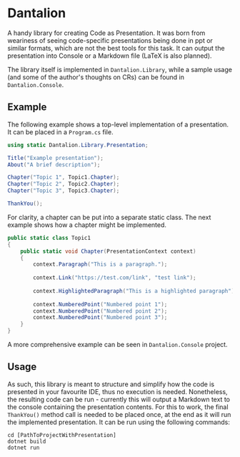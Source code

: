 # Dantalion

A handy library for creating Code as Presentation.
It was born from weariness of seeing code-specific presentations being done in ppt or similar formats, which are not the best tools for this task.
It can output the presentation into Console or a Markdown file (LaTeX is also planned).

The library itself is implemented in `Dantalion.Library`, while a sample usage (and some of the author's thoughts on CRs) can be found in `Dantalion.Console`.

## Example

The following example shows a top-level implementation of a presentation. It can be placed in a `Program.cs` file.

```csharp
using static Dantalion.Library.Presentation;

Title("Example presentation");
About("A brief description");

Chapter("Topic 1", Topic1.Chapter);
Chapter("Topic 2", Topic2.Chapter);
Chapter("Topic 3", Topic3.Chapter);

ThankYou();
```

For clarity, a chapter can be put into a separate static class. The next example shows how a chapter might be implemented.

```csharp
public static class Topic1
{
    public static void Chapter(PresentationContext context)
    {
        context.Paragraph("This is a paragraph.");
        
        context.Link("https://test.com/link", "test link");
        
        context.HighlightedParagraph("This is a highlighted paragraph");
        
        context.NumberedPoint("Numbered point 1");
        context.NumberedPoint("Numbered point 2");
        context.NumberedPoint("Numbered point 3");
    }
}
```

A more comprehensive example can be seen in `Dantalion.Console` project.

## Usage

As such, this library is meant to structure and simplify how the code is presented in your favourite IDE, thus no execution is needed.
Nonetheless, the resulting code can be run - currently this will output a Markdown text to the console containing the presentation contents.
For this to work, the final `ThankYou()` method call is needed to be placed once, at the end as it will run the implemented presentation.
It can be run using the following commands:

```shell
cd [PathToProjectWithPresentation]
dotnet build
dotnet run
```
